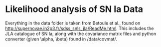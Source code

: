 
# Likelihood analysis of SN Ia Data #

Everything in the data folder is taken from Betoule et al., found on http://supernovae.in2p3.fr/sdss_snls_jla/ReadMe.html. This includes the JLA catalogue of SN Ia, along with the covariance matrix files and python converter (given \alpha, \beta) found in /data/covmat/.


